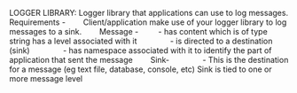 LOGGER LIBRARY:
Logger library that applications can use to log messages. 
Requirements -
  Client/application make use of your logger library to log messages to a sink.
  Message -
      - has content which is of type string has a level associated with it
    - is directed to a destination (sink)
    - has namespace associated with it to identify the part of application that sent the message
  Sink-
    - This is the destination for a message (eg text file, database, console, etc) Sink is tied to one or more message level
